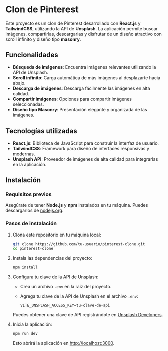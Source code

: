 # Clon de Pinterest

Este proyecto es un clon de Pinterest desarrollado con **React.js** y **TailwindCSS**, utilizando la API de **Unsplash**. La aplicación permite buscar imágenes, compartirlas, descargarlas y disfrutar de un diseño atractivo con scroll infinito y diseño tipo **masonry**.

## Funcionalidades

- **Búsqueda de imágenes**: Encuentra imágenes relevantes utilizando la API de Unsplash.
- **Scroll infinito**: Carga automática de más imágenes al desplazarte hacia abajo.
- **Descarga de imágenes**: Descarga fácilmente las imágenes en alta calidad.
- **Compartir imágenes**: Opciones para compartir imágenes seleccionadas.
- **Diseño tipo Masonry**: Presentación elegante y organizada de las imágenes.

## Tecnologías utilizadas

- **React.js**: Biblioteca de JavaScript para construir la interfaz de usuario.
- **TailwindCSS**: Framework para diseño de interfaces responsivas y modernas.
- **Unsplash API**: Proveedor de imágenes de alta calidad para integrarlas en la aplicación.

## Instalación

### Requisitos previos

Asegúrate de tener **Node.js** y **npm** instalados en tu máquina. Puedes descargarlos de [nodejs.org](https://nodejs.org/).

### Pasos de instalación

1. Clona este repositorio en tu máquina local:

    ```bash
    git clone https://github.com/tu-usuario/pinterest-clone.git
    cd pinterest-clone
    ```

2. Instala las dependencias del proyecto:

    ```bash
    npm install
    ```

3. Configura tu clave de la API de Unsplash:

    - Crea un archivo `.env` en la raíz del proyecto.
    - Agrega tu clave de la API de Unsplash en el archivo `.env`:

      ```
      VITE_UNSPLASH_ACCESS_KEY=tu-clave-de-api
      ```

    Puedes obtener una clave de API registrándote en [Unsplash Developers](https://unsplash.com/developers).

4. Inicia la aplicación:

    ```bash
    npm run dev
    ```

    Esto abrirá la aplicación en [http://localhost:3000](http://localhost:3000).
